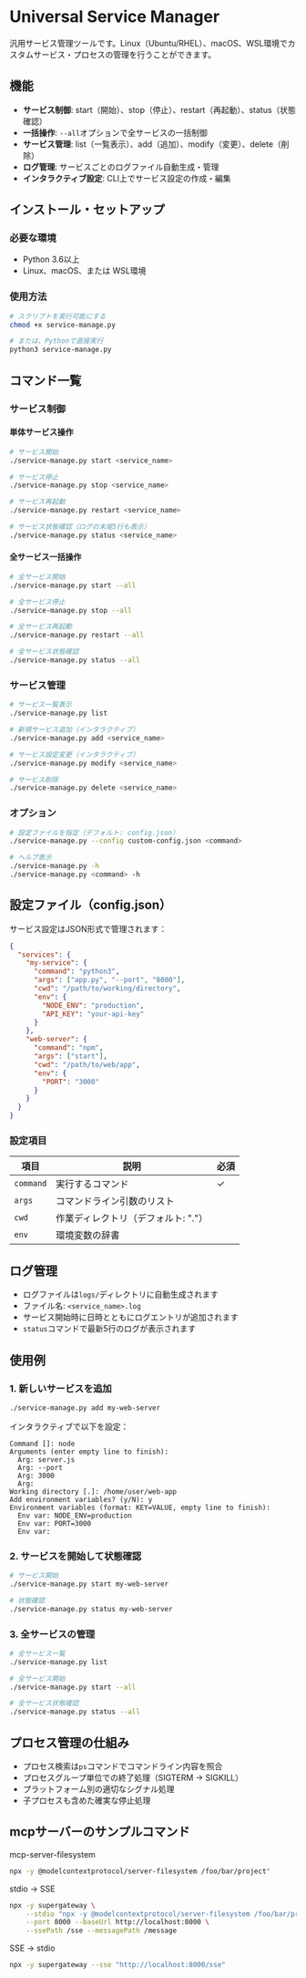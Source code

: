 # Universal Service Manager

汎用サービス管理ツールです。Linux（Ubuntu/RHEL）、macOS、WSL環境でカスタムサービス・プロセスの管理を行うことができます。

## 機能

- **サービス制御**: start（開始）、stop（停止）、restart（再起動）、status（状態確認）
- **一括操作**: `--all`オプションで全サービスの一括制御
- **サービス管理**: list（一覧表示）、add（追加）、modify（変更）、delete（削除）
- **ログ管理**: サービスごとのログファイル自動生成・管理
- **インタラクティブ設定**: CLI上でサービス設定の作成・編集

## インストール・セットアップ

### 必要な環境

- Python 3.6以上
- Linux、macOS、または WSL環境

### 使用方法

```bash
# スクリプトを実行可能にする
chmod +x service-manage.py

# または、Pythonで直接実行
python3 service-manage.py
```

## コマンド一覧

### サービス制御

#### 単体サービス操作

```bash
# サービス開始
./service-manage.py start <service_name>

# サービス停止
./service-manage.py stop <service_name>

# サービス再起動
./service-manage.py restart <service_name>

# サービス状態確認（ログの末尾5行も表示）
./service-manage.py status <service_name>
```

#### 全サービス一括操作

```bash
# 全サービス開始
./service-manage.py start --all

# 全サービス停止
./service-manage.py stop --all

# 全サービス再起動
./service-manage.py restart --all

# 全サービス状態確認
./service-manage.py status --all
```

### サービス管理

```bash
# サービス一覧表示
./service-manage.py list

# 新規サービス追加（インタラクティブ）
./service-manage.py add <service_name>

# サービス設定変更（インタラクティブ）
./service-manage.py modify <service_name>

# サービス削除
./service-manage.py delete <service_name>
```

### オプション

```bash
# 設定ファイルを指定（デフォルト: config.json）
./service-manage.py --config custom-config.json <command>

# ヘルプ表示
./service-manage.py -h
./service-manage.py <command> -h
```

## 設定ファイル（config.json）

サービス設定はJSON形式で管理されます：

```json
{
  "services": {
    "my-service": {
      "command": "python3",
      "args": ["app.py", "--port", "8080"],
      "cwd": "/path/to/working/directory",
      "env": {
        "NODE_ENV": "production",
        "API_KEY": "your-api-key"
      }
    },
    "web-server": {
      "command": "npm",
      "args": ["start"],
      "cwd": "/path/to/web/app",
      "env": {
        "PORT": "3000"
      }
    }
  }
}
```

### 設定項目

| 項目 | 説明 | 必須 |
|------|------|------|
| `command` | 実行するコマンド | ✓ |
| `args` | コマンドライン引数のリスト | |
| `cwd` | 作業ディレクトリ（デフォルト: "."） | |
| `env` | 環境変数の辞書 | |

## ログ管理

- ログファイルは`logs/`ディレクトリに自動生成されます
- ファイル名: `<service_name>.log`
- サービス開始時に日時とともにログエントリが追加されます
- `status`コマンドで最新5行のログが表示されます

## 使用例

### 1. 新しいサービスを追加

```bash
./service-manage.py add my-web-server
```

インタラクティブで以下を設定：

```
Command []: node
Arguments (enter empty line to finish):
  Arg: server.js
  Arg: --port
  Arg: 3000
  Arg:
Working directory [.]: /home/user/web-app
Add environment variables? (y/N): y
Environment variables (format: KEY=VALUE, empty line to finish):
  Env var: NODE_ENV=production
  Env var: PORT=3000
  Env var:
```

### 2. サービスを開始して状態確認

```bash
# サービス開始
./service-manage.py start my-web-server

# 状態確認
./service-manage.py status my-web-server
```

### 3. 全サービスの管理

```bash
# 全サービス一覧
./service-manage.py list

# 全サービス開始
./service-manage.py start --all

# 全サービス状態確認
./service-manage.py status --all
```

## プロセス管理の仕組み

- プロセス検索は`ps`コマンドでコマンドライン内容を照合
- プロセスグループ単位での終了処理（SIGTERM → SIGKILL）
- プラットフォーム別の適切なシグナル処理
- 子プロセスも含めた確実な停止処理

## mcpサーバーのサンプルコマンド

mcp-server-filesystem

```bash
npx -y @modelcontextprotocol/server-filesystem /foo/bar/project"
```

stdio -> SSE

```bash
npx -y supergateway \
    --stdio "npx -y @modelcontextprotocol/server-filesystem /foo/bar/project" \
    --port 8000 --baseUrl http://localhost:8000 \
    --ssePath /sse --messagePath /message
```

SSE -> stdio

```bash
npx -y supergateway --sse "http://localhost:8000/sse"
```
